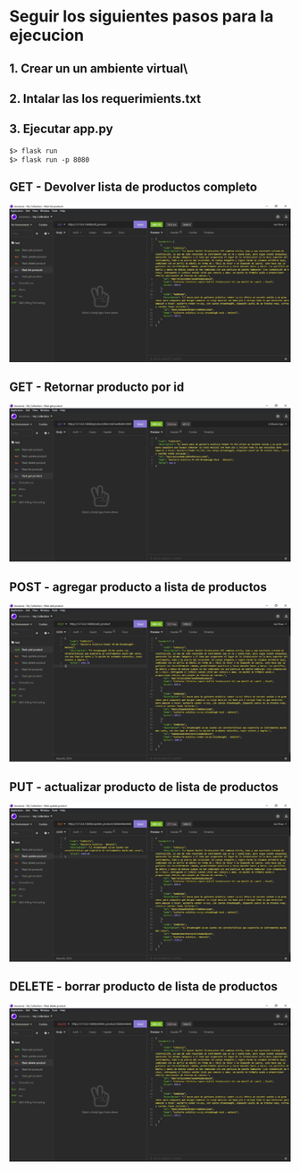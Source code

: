 # Seguir los siguientes pasos para la ejecucion

##  1. Crear un un ambiente virtual\

##  2. Intalar las los requerimients.txt

## 3. Ejecutar app.py
    $> flask run
    $> flask run -p 8080


## GET - Devolver lista de productos completo
![Image text](https://github.com/DannPandal/retos_desarrollados-back_end/blob/main/Semana02/Foro2/assets/list_product.jpg)

## GET - Retornar producto por id
![Image text](https://github.com/DannPandal/retos_desarrollados-back_end/blob/main/Semana02/Foro2/assets/select_product.jpg)

## POST - agregar producto a lista de productos
![Image text](https://github.com/DannPandal/retos_desarrollados-back_end/blob/main/Semana02/Foro2/assets/add_product.jpg)

## PUT - actualizar producto de lista de productos
![Image text](https://github.com/DannPandal/retos_desarrollados-back_end/blob/main/Semana02/Foro2/assets/update_product.jpg)

## DELETE - borrar producto de lista de productos
![Image text](https://github.com/DannPandal/retos_desarrollados-back_end/blob/main/Semana02/Foro2/assets/delete_product.jpg)

